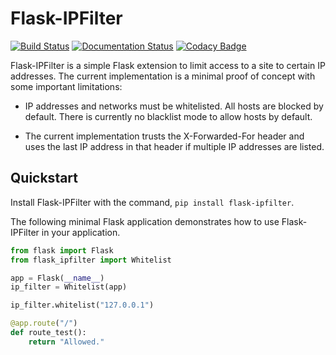 # Flask-IPFilter

[![Build Status](https://travis-ci.org/douganger/flask-ipfilter.svg?branch=master)](https://travis-ci.org/douganger/flask-ipfilter)
[![Documentation Status](https://readthedocs.org/projects/flask-ipfilter/badge/?version=latest)](https://flask-ipfilter.readthedocs.io/en/latest/?badge=latest)
[![Codacy Badge](https://api.codacy.com/project/badge/Grade/fbff22f2f804412790ee10601e8b6949)](https://www.codacy.com/app/douganger/flask-ipfilter)

Flask-IPFilter is a simple Flask extension to limit access to a site to certain
IP addresses. The current implementation is a minimal proof of concept with some
important limitations:

-   IP addresses and networks must be whitelisted. All hosts are blocked by
    default. There is currently no blacklist mode to allow hosts by default.

-   The current implementation trusts the X-Forwarded-For header and uses the
    last IP address in that header if multiple IP addresses are listed.

## Quickstart

Install Flask-IPFilter with the command, `pip install flask-ipfilter`.

The following minimal Flask application demonstrates how to use Flask-IPFilter
in your application.

```python
from flask import Flask
from flask_ipfilter import Whitelist

app = Flask(__name__)
ip_filter = Whitelist(app)

ip_filter.whitelist("127.0.0.1")

@app.route("/")
def route_test():
    return "Allowed."
```
